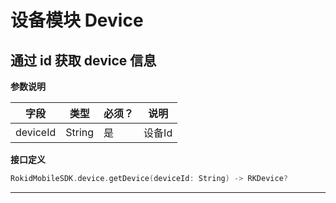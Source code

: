 # 设备模块 Device
## 通过 id 获取 device 信息

**参数说明**

| 字段    | 类型   | 必须？| 说明 |
| ------ | ----- | ----- | ----- |
| deviceId | String | 是 | 设备Id |

**接口定义**

```swift
RokidMobileSDK.device.getDevice(deviceId: String) -> RKDevice?
```

---


